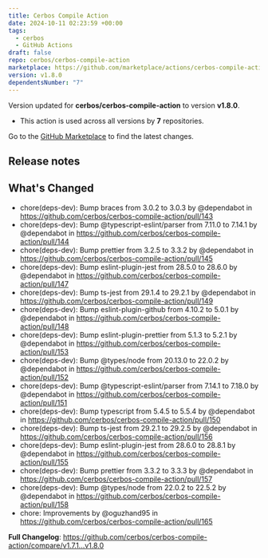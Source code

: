 ```yaml
---
title: Cerbos Compile Action
date: 2024-10-11 02:23:59 +00:00
tags:
  - cerbos
  - GitHub Actions
draft: false
repo: cerbos/cerbos-compile-action
marketplace: https://github.com/marketplace/actions/cerbos-compile-action
version: v1.8.0
dependentsNumber: "7"
---
```



Version updated for **cerbos/cerbos-compile-action** to version **v1.8.0**.
- This action is used across all versions by **7** repositories.

Go to the [GitHub Marketplace](https://github.com/marketplace/actions/cerbos-compile-action) to find the latest changes.

## Release notes

## What's Changed
* chore(deps-dev): Bump braces from 3.0.2 to 3.0.3 by @dependabot in https://github.com/cerbos/cerbos-compile-action/pull/143
* chore(deps-dev): Bump @typescript-eslint/parser from 7.11.0 to 7.14.1 by @dependabot in https://github.com/cerbos/cerbos-compile-action/pull/144
* chore(deps-dev): Bump prettier from 3.2.5 to 3.3.2 by @dependabot in https://github.com/cerbos/cerbos-compile-action/pull/145
* chore(deps-dev): Bump eslint-plugin-jest from 28.5.0 to 28.6.0 by @dependabot in https://github.com/cerbos/cerbos-compile-action/pull/147
* chore(deps-dev): Bump ts-jest from 29.1.4 to 29.2.1 by @dependabot in https://github.com/cerbos/cerbos-compile-action/pull/149
* chore(deps-dev): Bump eslint-plugin-github from 4.10.2 to 5.0.1 by @dependabot in https://github.com/cerbos/cerbos-compile-action/pull/148
* chore(deps-dev): Bump eslint-plugin-prettier from 5.1.3 to 5.2.1 by @dependabot in https://github.com/cerbos/cerbos-compile-action/pull/153
* chore(deps-dev): Bump @types/node from 20.13.0 to 22.0.2 by @dependabot in https://github.com/cerbos/cerbos-compile-action/pull/152
* chore(deps-dev): Bump @typescript-eslint/parser from 7.14.1 to 7.18.0 by @dependabot in https://github.com/cerbos/cerbos-compile-action/pull/151
* chore(deps-dev): Bump typescript from 5.4.5 to 5.5.4 by @dependabot in https://github.com/cerbos/cerbos-compile-action/pull/150
* chore(deps-dev): Bump ts-jest from 29.2.1 to 29.2.5 by @dependabot in https://github.com/cerbos/cerbos-compile-action/pull/156
* chore(deps-dev): Bump eslint-plugin-jest from 28.6.0 to 28.8.1 by @dependabot in https://github.com/cerbos/cerbos-compile-action/pull/155
* chore(deps-dev): Bump prettier from 3.3.2 to 3.3.3 by @dependabot in https://github.com/cerbos/cerbos-compile-action/pull/157
* chore(deps-dev): Bump @types/node from 22.0.2 to 22.5.2 by @dependabot in https://github.com/cerbos/cerbos-compile-action/pull/158
* chore: Improvements by @oguzhand95 in https://github.com/cerbos/cerbos-compile-action/pull/165


**Full Changelog**: https://github.com/cerbos/cerbos-compile-action/compare/v1.7.1...v1.8.0
